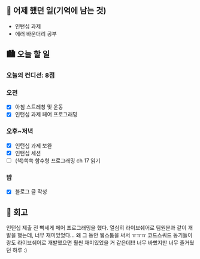 ## 🌃 어제 했던 일(기억에 남는 것)

- 인턴십 과제
- 에러 바운더리 공부

## 🏙️ 오늘 할 일

### 오늘의 컨디션: 8점

### 오전

- [x] 아침 스트레칭 및 운동
- [x] 인턴십 과제 페어 프로그래밍

### 오후~저녁

- [x] 인턴십 과제 보완
- [x] 인턴십 세션
- [ ] (책)쏙쏙 함수형 프로그래밍 ch 17 읽기

### 밤

- [x] 블로그 글 작성

## 🌆 회고

인턴십 제출 전 빡세게 페어 프로그래밍을 했다. 열심히 라이브쉐어로 팀원분과 같이 개발을 했는데, 너무 재미있었다... 왜 그 동안 웹스톰을 써서 ㅠㅠㅠ 코드스쿼드 동기들이랑도 라이브쉐어로 개발했으면 훨씬 재미있었을 거 같은데!!! 너무 바빴지만 너무 즐거웠던 하루 :)
